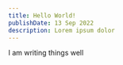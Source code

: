 ```yaml
---
title: Hello World!
publishDate: 13 Sep 2022
description: Lorem ipsum dolor
---
```


I am writing things well
